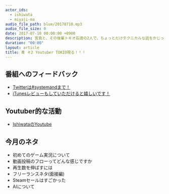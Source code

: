 ```yaml
---
actor_ids:
  - ishiwata
  - miyaji-ma
audio_file_path: blue/20170710.mp3
audio_file_size: 0
date: 2017-07-10 00:00:00 +0900
description: 宮島と、その後輩トキオ石渡の2人で、ちょっとだけテクニカルな話をかじっちゃおう！という趣旨で始めた、systemand.onlineのサブチャンネル青です。
duration: "00:00"
layout: article
title: 青 ＃2 Youtuber TOKIO現る！！！
---
```

## 番組へのフィードバック
* [Twitterは#systemandまで！](https://twitter.com/search?q=%23systemand)
* [iTunesレビューもしていただけると嬉しいです！](https://itunes.apple.com/jp/podcast/systemand-online/id1205168408?mt=2)

## Youtuber的な活動

* [IshiwataのYoutube](https://www.youtube.com/channel/UC0dN6GcdwpQA-WdSfI2tmZQ)

## 今月のネタ
* 初めてのゲーム実況について
* 動画投稿のフローってどんな感じですか
* 再生数を伸ばすには
* フリーランスネタ(面接編)
* Steamセールはすごかった
* AIについて
